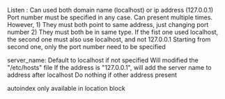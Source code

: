 Listen :
	Can used both domain name (localhost) or ip address (127.0.0.1)
	Port number must be specified in any case.
	Can present multiple times. However,
		1) They must both point to same address, just changing port number
		2) They must both be in same type. If the fist one used localhost, the second one must also use localhost, and not 127.0.0.1
	Starting from second one, only the port number need to be specified

server_name:
	Default to localhost if not specified
	Will modified the "/etc/hosts" file
	If the address is "127.0.0.1", will add the server name to address after localhost
	Do nothing if other address present

autoindex
	only available in location block

